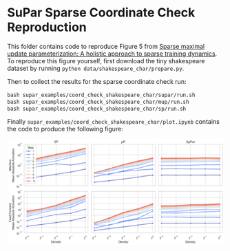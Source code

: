# SuPar Sparse Coordinate Check Reproduction

This folder contains code to reproduce Figure 5 from [Sparse maximal update parameterization: A holistic approach to sparse training dynamics](https://arxiv.org/abs/2405.15743). To reproduce this figure yourself, first download the tiny shakespeare dataset by running `python data/shakespeare_char/prepare.py`.

Then to collect the results for the sparse coordinate check run:
```
bash supar_examples/coord_check_shakespeare_char/supar/run.sh
bash supar_examples/coord_check_shakespeare_char/mup/run.sh
bash supar_examples/coord_check_shakespeare_char/sp/run.sh
```

Finally `supar_examples/coord_check_shakespeare_char/plot.ipynb` contains the code to produce the following figure:

<img src="assets/sparse_coord_check.png">
